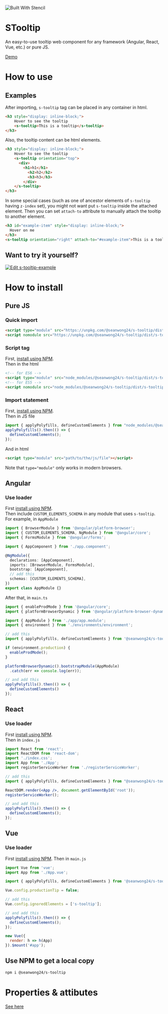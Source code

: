 ![Built With Stencil](https://img.shields.io/badge/-Built%20With%20Stencil-16161d.svg?logo=data%3Aimage%2Fsvg%2Bxml%3Bbase64%2CPD94bWwgdmVyc2lvbj0iMS4wIiBlbmNvZGluZz0idXRmLTgiPz4KPCEtLSBHZW5lcmF0b3I6IEFkb2JlIElsbHVzdHJhdG9yIDE5LjIuMSwgU1ZHIEV4cG9ydCBQbHVnLUluIC4gU1ZHIFZlcnNpb246IDYuMDAgQnVpbGQgMCkgIC0tPgo8c3ZnIHZlcnNpb249IjEuMSIgaWQ9IkxheWVyXzEiIHhtbG5zPSJodHRwOi8vd3d3LnczLm9yZy8yMDAwL3N2ZyIgeG1sbnM6eGxpbms9Imh0dHA6Ly93d3cudzMub3JnLzE5OTkveGxpbmsiIHg9IjBweCIgeT0iMHB4IgoJIHZpZXdCb3g9IjAgMCA1MTIgNTEyIiBzdHlsZT0iZW5hYmxlLWJhY2tncm91bmQ6bmV3IDAgMCA1MTIgNTEyOyIgeG1sOnNwYWNlPSJwcmVzZXJ2ZSI%2BCjxzdHlsZSB0eXBlPSJ0ZXh0L2NzcyI%2BCgkuc3Qwe2ZpbGw6I0ZGRkZGRjt9Cjwvc3R5bGU%2BCjxwYXRoIGNsYXNzPSJzdDAiIGQ9Ik00MjQuNywzNzMuOWMwLDM3LjYtNTUuMSw2OC42LTkyLjcsNjguNkgxODAuNGMtMzcuOSwwLTkyLjctMzAuNy05Mi43LTY4LjZ2LTMuNmgzMzYuOVYzNzMuOXoiLz4KPHBhdGggY2xhc3M9InN0MCIgZD0iTTQyNC43LDI5Mi4xSDE4MC40Yy0zNy42LDAtOTIuNy0zMS05Mi43LTY4LjZ2LTMuNkgzMzJjMzcuNiwwLDkyLjcsMzEsOTIuNyw2OC42VjI5Mi4xeiIvPgo8cGF0aCBjbGFzcz0ic3QwIiBkPSJNNDI0LjcsMTQxLjdIODcuN3YtMy42YzAtMzcuNiw1NC44LTY4LjYsOTIuNy02OC42SDMzMmMzNy45LDAsOTIuNywzMC43LDkyLjcsNjguNlYxNDEuN3oiLz4KPC9zdmc%2BCg%3D%3D&colorA=16161d&style=flat-square)

# STooltip
An easy-to-use tooltip web component for any framework (Angular, React, Vue, etc.) or pure JS.  

[Demo](https://seanwong24.github.io/s-tooltip/)

# How to use
## Examples
After importing, ```s-tooltip``` tag can be placed in any container in html.
```html
<h3 style="display: inline-block;">
    Hover to see the tooltip
    <s-tooltip>This is a tooltip</s-tooltip>
</h3>

```
Also, the tooltip content can be html elements.
```html
<h3 style="display: inline-block;">
    Hover to see the tooltip
    <s-tooltip orientation="top">
      <div>
        <h1>h1</h1>
          <h2>h2</h2>
          <h3>h3</h3>
        </div>
    </s-tooltip>
</h3>
```
In some special cases (such as one of ancestor elements of ```s-tooltip``` having ```z-index``` set), you might not want put ```s-tooltip``` inside the attached element. Then you can set ```attach-to``` attribute to manually attach the tooltip to another element.
```html
<h3 id="example-item" style="display: inline-block;">
  Hover on me
</h3>
<s-tooltip orientation="right" attach-to="#example-item">This is a tooltip attach to sibling element</s-tooltip>
```
## Want to try it yourself?
[![Edit s-tooltip-example](https://codesandbox.io/static/img/play-codesandbox.svg)](https://codesandbox.io/s/s-tooltip-example-66zqc?fontsize=14&hidenavigation=1&theme=dark)

# How to install
## Pure JS
### Quick import
```html
<script type="module" src="https://unpkg.com/@seanwong24/s-tooltip/dist/s-tooltip/s-tooltip.esm.js"></script>
<script nomodule src="https://unpkg.com/@seanwong24/s-tooltip/dist/s-tooltip/s-tooltip.js"></script>
```
### Script tag
First, [install using NPM](#use-npm-to-get-a-local-copy).  
Then in the html
```html
<!-- for ES6 -->
<script type="module" src="node_modules/@seanwong24/s-tooltip/dist/s-tooltip/s-tooltip.esm.js"></script>
<!-- for ES5 -->
<script nomodule src="node_modules/@seanwong24/s-tooltip/dist/s-tooltip/s-tooltip.js"></script>
```
### Import statement
First, [install using NPM](#use-npm-to-get-a-local-copy).  
Then in JS file
```js
import { applyPolyfills, defineCustomElements } from "node_modules/@seanwong24/s-tooltip/loader/index.js";
applyPolyfills().then(() => {
  defineCustomElements();
});
```
And in html
```html
<script type="module" src="path/to/the/js/file"></script>
```
Note that ```type="module"``` only works in modern browsers.
## Angular
### Use loader
First [install using NPM](#use-npm-to-get-a-local-copy).  
Then include ```CUSTOM_ELEMENTS_SCHEMA``` in any module that uses ```s-tooltip```. For example, in ```AppModule```
```ts
import { BrowserModule } from '@angular/platform-browser';
import { CUSTOM_ELEMENTS_SCHEMA, NgModule } from '@angular/core';
import { FormsModule } from '@angular/forms';

import { AppComponent } from './app.component';

@NgModule({
  declarations: [AppComponent],
  imports: [BrowserModule, FormsModule],
  bootstrap: [AppComponent],
  // add this
  schemas: [CUSTOM_ELEMENTS_SCHEMA],
})
export class AppModule {}
```
After that, in ```main.ts```
```ts
import { enableProdMode } from '@angular/core';
import { platformBrowserDynamic } from '@angular/platform-browser-dynamic';

import { AppModule } from './app/app.module';
import { environment } from './environments/environment';

// add this
import { applyPolyfills, defineCustomElements } from '@seanwong24/s-tooltip/loader';

if (environment.production) {
  enableProdMode();
}

platformBrowserDynamic().bootstrapModule(AppModule)
  .catch(err => console.log(err));

// and add this
applyPolyfills().then(() => {
  defineCustomElements()
});
```
## React
### Use loader
First [install using NPM](#use-npm-to-get-a-local-copy).  
Then in ```index.js```
```jsx
import React from 'react';
import ReactDOM from 'react-dom';
import './index.css';
import App from './App';
import registerServiceWorker from './registerServiceWorker';

// add this
import { applyPolyfills, defineCustomElements } from "@seanwong24/s-tooltip/loader";

ReactDOM.render(<App />, document.getElementById('root'));
registerServiceWorker();

// and add this
applyPolyfills().then(() => {
  defineCustomElements();
});
```
## Vue
### Use loader
First [install using NPM](#use-npm-to-get-a-local-copy).
Then in ```main.js```
```js
import Vue from 'vue';
import App from './App.vue';

import { applyPolyfills, defineCustomElements } from '@seanwong24/s-tooltip/loader';

Vue.config.productionTip = false;

// add this
Vue.config.ignoredElements = ['s-tooltip'];

// and add this
applyPolyfills().then(() => {
  defineCustomElements();
});

new Vue({
  render: h => h(App)
}).$mount('#app');
```
## Use NPM to get a local copy
```sh
npm i @seanwong24/s-tooltip
```

# Properties & attibutes
[See here](./src/components/s-tooltip/readme.md)